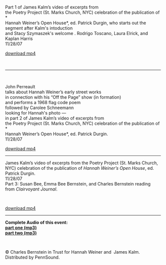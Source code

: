 Part 1 of James Kalm’s video of excerpts from  
the Poetry Project (St. Marks Church, NYC) celebration of the
publication of *  
Hannah Weiner’s Open House*, ed. Patrick Durgin, who starts
out the segment after Kalm's intoduction  
and Stacy Szymaszek's welcome
. Rodrigo Toscano, Laura Elrick, and Kaplan Harris  
11/28/07  
  

[download
mp4](http://media.sas.upenn.edu/pennsound/authors/Weiner/Tribute/Kalm-James_Hannah-Weiner_NY_11-28-07_01.mp4)

 

------------------------------------------------------------------------

 

John Perreault  
talks about Hannah Weiner’s early street works  
in connection with his “Off the Page” show (in formation)  
and performs a 1968 flag code poem  
followed by Carolee Schneemann  
looking for Hannah's photo —  
in part 2 of James Kalm’s video of excerpts from  
the Poetry Project (St. Marks Church, NYC) celebration of the
publication of *  
Hannah Weiner’s Open House*, ed. Patrick Durgin.  
11/28/07  
  

[download
mp4](http://media.sas.upenn.edu/pennsound/authors/Weiner/Tribute/Kalm-James_Hannah-Weiner_NY_11-28-07_02.mp4)

------------------------------------------------------------------------

James Kalm’s video of excerpts from the Poetry Project (St. Marks
Church, NYC) celebration of the publication of *Hannah Weiner’s
Open House*, ed. Patrick Durgin.  
11/28/07  
Part 3: Susan Bee, Emma Bee Bernstein, and Charles Bernstein
reading from *Clairvoyant
Journal*.  

 

[download mp4](http://media.sas.upenn.edu/pennsound/authors/Weiner/Tribute/Kalm-James_Hannah-Weiner_NY_11-28-07_03.mp4)

------------------------------------------------------------------------

**Complete Audio of this event:  
[part
one (mp3)](http://media.sas.upenn.edu/pennsound/authors/Weiner/Tribute/Weiner-Hannah_Open-House_01_St-Marks-NY_11-28-07.mp3)  
[part
two (mp3)](http://media.sas.upenn.edu/pennsound/authors/Weiner/Tribute/Weiner-Hannah_Open-House_02_St-Marks-NY_11-28-07.mp3)**

 

© Charles Bernstein in Trust for Hannah Weiner and  James
Kalm. Distributed by PennSound.
